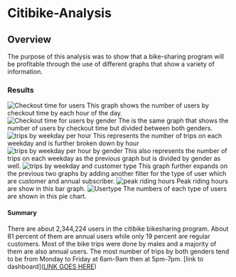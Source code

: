 # Citibike-Analysis
## Overview
The purpose of this analysis was to show that a bike-sharing program will be profitable through the use of different graphs that show a variety of information.
### Results
![Checkout time for users](https://user-images.githubusercontent.com/98357581/170883901-083e63ec-920c-4f2e-b066-418ed89c8de5.PNG)
This graph shows the number of users by checkout time by each hour of the day.
![Checkout time for users by gender](https://user-images.githubusercontent.com/98357581/170884029-8fc18832-c276-417b-ab5b-380d596ec4d6.PNG)
The is the same graph that shows the number of users by checkout time but divided between both genders.
![trips by weekday per hour](https://user-images.githubusercontent.com/98357581/170884097-a6ec5e7f-1dd0-464f-9646-ce73db28e217.PNG)
This represents the number of trips on each weekday and is further broken down by hour 
![trips by weekday per hour by gender](https://user-images.githubusercontent.com/98357581/170884159-899e2f0e-5e41-4424-a4b1-823b740a2b57.PNG)
This also represents the number of trips on each weekday as the previous graph but is divided by gender as well.
![trips by weekday and customer type](https://user-images.githubusercontent.com/98357581/170884207-051e1954-d2b4-4c7a-88c4-563b9d0fce42.PNG)
This graph further expands on the previous two graphs by adding another filter for the type of user which are customer and annual subscriber.
![peak riding hours](https://user-images.githubusercontent.com/98357581/170884261-b2847853-08ba-4107-abd8-ea7eb9ef11a3.PNG)
Peak riding hours are show in this bar graph.
![Usertype](https://user-images.githubusercontent.com/98357581/170884314-c15c0e80-d8b0-4e7a-9186-d95cb53a3584.PNG)
The numbers of each type of users are shown in this pie chart.
#### Summary
There are about 2,344,224 users in the citibike bikesharing program. About 81 percent of them are annual users while only 19 percent are regular customers. Most of the bike trips were done by males and a majority of them are also annual users. The most number of trips by both genders tend to be from Monday to Friday at 6am-9am then at 5pm-7pm. 
[link to dashboard]([LINK GOES HERE](https://public.tableau.com/app/profile/nicholas.woo5022/viz/NYCCitybikeAnalysis/NYCBikeStory?publish=yes))
